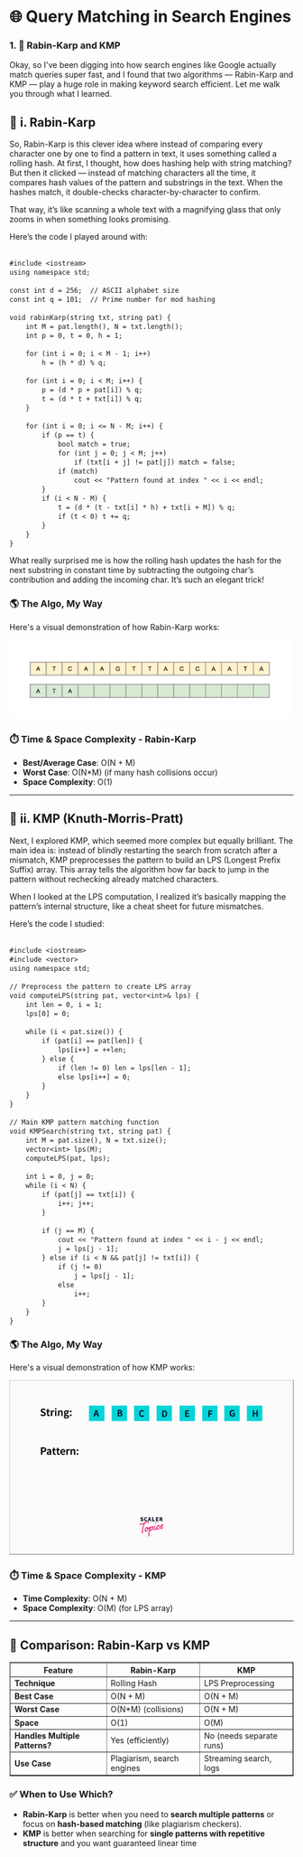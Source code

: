 
<html lang="en">
<head>
<meta charset="UTF-8" />
<meta name="viewport" content="width=device-width, initial-scale=1" />


</head>
<body>

<h1>🌐 Query Matching in Search Engines</h1>

<h3>1. 🧠 Rabin-Karp and KMP</h3>
<p>Okay, so I've been digging into how search engines like Google actually match queries super fast, and I found that two algorithms — Rabin-Karp and KMP — play a huge role in making keyword search efficient. Let me walk you through what I learned.</p>

<h2>📌 i. Rabin-Karp</h2>
<p>So, Rabin-Karp is this clever idea where instead of comparing every character one by one to find a pattern in text, it uses something called a rolling hash. At first, I thought, how does hashing help with string matching? But then it clicked — instead of matching characters all the time, it compares hash values of the pattern and substrings in the text. When the hashes match, it double-checks character-by-character to confirm.</p>

<p>That way, it’s like scanning a whole text with a magnifying glass that only zooms in when something looks promising.</p>

<p>Here’s the code I played around with:</p>

<pre><code class="language-cpp">
#include &lt;iostream&gt;
using namespace std;

const int d = 256;  // ASCII alphabet size
const int q = 101;  // Prime number for mod hashing

void rabinKarp(string txt, string pat) {
    int M = pat.length(), N = txt.length();
    int p = 0, t = 0, h = 1;

    for (int i = 0; i &lt; M - 1; i++)
        h = (h * d) % q;

    for (int i = 0; i &lt; M; i++) {
        p = (d * p + pat[i]) % q;
        t = (d * t + txt[i]) % q;
    }

    for (int i = 0; i &lt;= N - M; i++) {
        if (p == t) {
            bool match = true;
            for (int j = 0; j &lt; M; j++)
                if (txt[i + j] != pat[j]) match = false;
            if (match)
                cout &lt;&lt; "Pattern found at index " &lt;&lt; i &lt;&lt; endl;
        }
        if (i &lt; N - M) {
            t = (d * (t - txt[i] * h) + txt[i + M]) % q;
            if (t &lt; 0) t += q;
        }
    }
}
</code></pre>

<p>What really surprised me is how the rolling hash updates the hash for the next substring in constant time by subtracting the outgoing char’s contribution and adding the incoming char. It’s such an elegant trick!</p>

<h3>🌎 The Algo, My Way</h3>
<p>Here's a visual demonstration of how Rabin-Karp works:</p>
<img src="images/rabin karp.gif" alt="Rabin-Karp Algorithm Working" style="max-width:100%; height:auto;" />


<h3>⏱️ Time &amp; Space Complexity - Rabin-Karp</h3>
<ul>
  <li><strong>Best/Average Case</strong>: O(N + M)</li>
  <li><strong>Worst Case</strong>: O(N*M) (if many hash collisions occur)</li>
  <li><strong>Space Complexity</strong>: O(1)</li>
</ul>

<hr />

<h2>📌 ii. KMP (Knuth-Morris-Pratt)</h2>
<p>Next, I explored KMP, which seemed more complex but equally brilliant. The main idea is: instead of blindly restarting the search from scratch after a mismatch, KMP preprocesses the pattern to build an LPS (Longest Prefix Suffix) array. This array tells the algorithm how far back to jump in the pattern without rechecking already matched characters.</p>

<p>When I looked at the LPS computation, I realized it’s basically mapping the pattern’s internal structure, like a cheat sheet for future mismatches.</p>

<p>Here’s the code I studied:</p>

<pre><code class="language-cpp">
#include &lt;iostream&gt;
#include &lt;vector&gt;
using namespace std;

// Preprocess the pattern to create LPS array
void computeLPS(string pat, vector&lt;int&gt;&amp; lps) {
    int len = 0, i = 1;
    lps[0] = 0;

    while (i &lt; pat.size()) {
        if (pat[i] == pat[len]) {
            lps[i++] = ++len;
        } else {
            if (len != 0) len = lps[len - 1];
            else lps[i++] = 0;
        }
    }
}

// Main KMP pattern matching function
void KMPSearch(string txt, string pat) {
    int M = pat.size(), N = txt.size();
    vector&lt;int&gt; lps(M);
    computeLPS(pat, lps);

    int i = 0, j = 0;
    while (i &lt; N) {
        if (pat[j] == txt[i]) {
            i++; j++;
        }

        if (j == M) {
            cout &lt;&lt; "Pattern found at index " &lt;&lt; i - j &lt;&lt; endl;
            j = lps[j - 1];
        } else if (i &lt; N &amp;&amp; pat[j] != txt[i]) {
            if (j != 0)
                j = lps[j - 1];
            else
                i++;
        }
    }
}
</code></pre>

<h3>🌎 The Algo, My Way</h3>
<p>Here's a visual demonstration of how KMP works:</p>
<img src="images/kmp-algorithm-approach.gif" alt="KMP Algorithm Working" style="max-width:100%; height:auto;" />


<h3>⏱️ Time &amp; Space Complexity - KMP</h3>
<ul>
  <li><strong>Time Complexity</strong>: O(N + M)</li>
  <li><strong>Space Complexity</strong>: O(M) (for LPS array)</li>
</ul>

<hr />

<h2>🔄 Comparison: Rabin-Karp vs KMP</h2>

<table border="1" cellpadding="5" cellspacing="0">
  <thead>
    <tr>
      <th>Feature</th>
      <th>Rabin-Karp</th>
      <th>KMP</th>
    </tr>
  </thead>
  <tbody>
    <tr>
      <td><strong>Technique</strong></td>
      <td>Rolling Hash</td>
      <td>LPS Preprocessing</td>
    </tr>
    <tr>
      <td><strong>Best Case</strong></td>
      <td>O(N + M)</td>
      <td>O(N + M)</td>
    </tr>
    <tr>
      <td><strong>Worst Case</strong></td>
      <td>O(N*M) (collisions)</td>
      <td>O(N + M)</td>
    </tr>
    <tr>
      <td><strong>Space</strong></td>
      <td>O(1)</td>
      <td>O(M)</td>
    </tr>
    <tr>
      <td><strong>Handles Multiple Patterns?</strong></td>
      <td>Yes (efficiently)</td>
      <td>No (needs separate runs)</td>
    </tr>
    <tr>
      <td><strong>Use Case</strong></td>
      <td>Plagiarism, search engines</td>
      <td>Streaming search, logs</td>
    </tr>
  </tbody>
</table>

<h3>✅ When to Use Which?</h3>
<ul>
  <li><strong>Rabin-Karp</strong> is better when you need to <strong>search multiple patterns</strong> or focus on <strong>hash-based matching</strong> (like plagiarism checkers).</li>
  <li><strong>KMP</strong> is better when searching for <strong>single patterns with repetitive structure</strong> and you want guaranteed linear time</li>
</ul>

</body>
</html>
